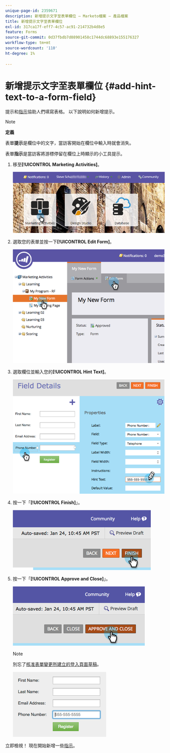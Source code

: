 ```yaml
---
unique-page-id: 2359671
description: 新增提示文字至表單欄位 — Marketo檔案 — 產品檔案
title: 新增提示文字至表單欄位
exl-id: 317ca17f-eff7-4c57-ac91-214732b4d8e5
feature: Forms
source-git-commit: 0d37fbdb7d08901458c1744dc68893e155176327
workflow-type: tm+mt
source-wordcount: '110'
ht-degree: 1%

---
```


# 新增提示文字至表單欄位 {#add-hint-text-to-a-form-field}

提示和[指示](/help/marketo/product-docs/demand-generation/forms/form-fields/add-tooltip-instructions-to-a-form-field.md)協助人們填寫表格。 以下說明如何新增提示。

>[!NOTE]
>
>**定義**
>
>表單&#x200B;**提示**&#x200B;是欄位中的文字，當訪客開始在欄位中輸入時就會消失。
>
>表單&#x200B;**指示**&#x200B;是當訪客將游標停留在欄位上時顯示的小工具提示。

1. 移至&#x200B;**[!UICONTROL Marketing Activities]**。

   ![](assets/login-marketing-activities-5.png)

1. 選取您的表單並按一下&#x200B;**[!UICONTROL Edit Form]**。

   ![](assets/image2014-9-15-13-3a54-3a6.png)

1. 選取欄位並輸入您的&#x200B;**[!UICONTROL Hint Text]**。

   ![](assets/image2014-9-15-13-3a53-3a58.png)

1. 按一下「**[!UICONTROL Finish]**」。

   ![](assets/image2014-9-15-13-3a53-3a36.png)

1. 按一下「**[!UICONTROL Approve and Close]**」。

   ![](assets/image2014-9-15-13-3a53-3a29.png)

   >[!NOTE]
   >
   >別忘了[核准表單變更所建立的登入頁面草稿](/help/marketo/product-docs/demand-generation/landing-pages/understanding-landing-pages/approve-unapprove-or-delete-a-landing-page.md)。

   ![](assets/image2014-9-15-13-3a53-3a23.png)

立即檢視！ 現在開始新增一些[指示](add-tooltip-instructions-to-a-form-field.md)。
